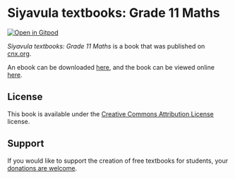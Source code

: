 # Siyavula textbooks: Grade 11 Maths

[![Open in Gitpod](https://gitpod.io/button/open-in-gitpod.svg)](https://gitpod.io/from-referrer/)

_Siyavula textbooks: Grade 11 Maths_ is a book that was published on [cnx.org](https://cnx.org/).

An ebook can be downloaded [here](https://github.com/cnx-user-books/cnxbook-fhsst-grade-11-maths/releases/latest), and the book can be viewed online [here](https://github.com/cnx-user-books/cnxbook-fhsst-grade-11-maths/releases/latest).

## License
This book is available under the [Creative Commons Attribution License](./LICENSE) license.

## Support
If you would like to support the creation of free textbooks for students, your [donations are welcome](https://riceconnect.rice.edu/donation/support-openstax-banner).
